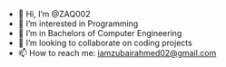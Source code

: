 - 👋 Hi, I’m @ZAQ002
- 👀 I’m interested in Programming
- 🌱 I’m in Bachelors of Computer Engineering
- 💞️ I’m looking to collaborate on coding projects
- 📫 How to reach me: iamzubairahmed02@gmail.com

<!---
ZAQ002/ZAQ002 is a ✨ special ✨ repository because its `README.md` (this file) appears on your GitHub profile.
You can click the Preview link to take a look at your changes.
--->
